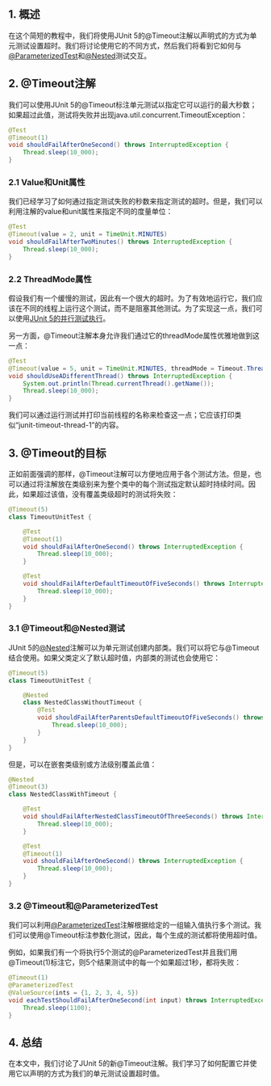 ## 1. 概述

在这个简短的教程中，我们将使用JUnit 5的@Timeout注解以声明式的方式为单元测试设置超时。我们将讨论使用它的不同方式，然后我们将看到它如何与[@ParameterizedTest](https://www.baeldung.com/parameterized-tests-junit-5)和[@Nested](https://www.baeldung.com/junit-5-nested-test-classes)测试交互。

## 2. @Timeout注解

我们可以使用JUnit 5的@Timeout标注单元测试以指定它可以运行的最大秒数；如果超过此值，测试将失败并出现java.util.concurrent.TimeoutException：

```java
@Test
@Timeout(1)
void shouldFailAfterOneSecond() throws InterruptedException {
    Thread.sleep(10_000);
}
```

### 2.1 Value和Unit属性

我们已经学习了如何通过指定测试失败的秒数来指定测试的超时。但是，我们可以利用注解的value和unit属性来指定不同的度量单位：

```java
@Test
@Timeout(value = 2, unit = TimeUnit.MINUTES)
void shouldFailAfterTwoMinutes() throws InterruptedException {
    Thread.sleep(10_000);
}
```

### 2.2 ThreadMode属性

假设我们有一个缓慢的测试，因此有一个很大的超时。为了有效地运行它，我们应该在不同的线程上运行这个测试，而不是阻塞其他测试。为了实现这一点，我们可以使用[JUnit 5的并行测试执行](https://www.baeldung.com/junit-5-parallel-tests)。

另一方面，@Timeout注解本身允许我们通过它的threadMode属性优雅地做到这一点：

```java
@Test
@Timeout(value = 5, unit = TimeUnit.MINUTES, threadMode = Timeout.ThreadMode.SEPARATE_THREAD)
void shouldUseADifferentThread() throws InterruptedException {
    System.out.println(Thread.currentThread().getName());
    Thread.sleep(10_000);
}
```

我们可以通过运行测试并打印当前线程的名称来检查这一点；它应该打印类似“junit-timeout-thread-1”的内容。

## 3. @Timeout的目标

正如前面强调的那样，@Timeout注解可以方便地应用于各个测试方法。但是，也可以通过将注解放在类级别来为整个类中的每个测试指定默认超时持续时间。因此，如果超过该值，没有覆盖类级超时的测试将失败：

```java
@Timeout(5)
class TimeoutUnitTest {

    @Test
    @Timeout(1)
    void shouldFailAfterOneSecond() throws InterruptedException {
        Thread.sleep(10_000);
    }

    @Test
    void shouldFailAfterDefaultTimeoutOfFiveSeconds() throws InterruptedException {
        Thread.sleep(10_000);
    }
}
```

### 3.1 @Timeout和@Nested测试

JUnit 5的[@Nested](https://www.baeldung.com/junit-5-nested-test-classes)注解可以为单元测试创建内部类。我们可以将它与@Timeout结合使用。如果父类定义了默认超时值，内部类的测试也会使用它：

```java
@Timeout(5)
class TimeoutUnitTest {

    @Nested
    class NestedClassWithoutTimeout {
        @Test
        void shouldFailAfterParentsDefaultTimeoutOfFiveSeconds() throws InterruptedException {
            Thread.sleep(10_000);
        }
    }
}
```

但是，可以在嵌套类级别或方法级别覆盖此值：

```java
@Nested
@Timeout(3)
class NestedClassWithTimeout {

    @Test
    void shouldFailAfterNestedClassTimeoutOfThreeSeconds() throws InterruptedException {
        Thread.sleep(10_000);
    }

    @Test
    @Timeout(1)
    void shouldFailAfterOneSecond() throws InterruptedException {
        Thread.sleep(10_000);
    }
}
```

### 3.2 @Timeout和@ParameterizedTest

我们可以利用[@ParameterizedTest](https://www.baeldung.com/parameterized-tests-junit-5)注解根据给定的一组输入值执行多个测试。我们可以使用@Timeout标注参数化测试，因此，每个生成的测试都将使用超时值。

例如，如果我们有一个将执行5个测试的@ParameterizedTest并且我们用@Timeout(1)标注它，则5个结果测试中的每一个如果超过1秒，都将失败：

```java
@Timeout(1)
@ParameterizedTest
@ValueSource(ints = {1, 2, 3, 4, 5})
void eachTestShouldFailAfterOneSecond(int input) throws InterruptedException {
    Thread.sleep(1100);
}
```

## 4. 总结

在本文中，我们讨论了JUnit 5的新@Timeout注解。我们学习了如何配置它并使用它以声明的方式为我们的单元测试设置超时值。